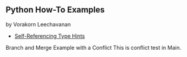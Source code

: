 ## Python How-To Examples

by Vorakorn Leechavanan

* [Self-Referencing Type Hints](self-referencing-hints.md)


Branch and Merge Example with a Conflict
This is conflict test in Main.


